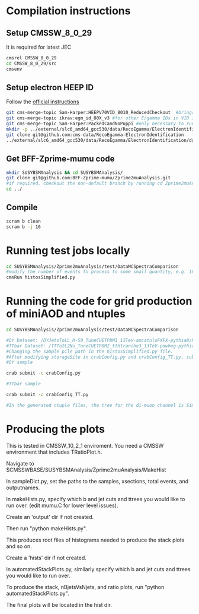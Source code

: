 # Compilation instructions

## Setup CMSSW_8_0_29
It is required for latest JEC

```bash
cmsrel CMSSW_8_0_29
cd CMSSW_8_0_29/src
cmsenv
```

## Setup electron HEEP ID
Follow the [official instructions](https://twiki.cern.ch/twiki/bin/view/CMS/HEEPElectronIdentificationRun2#Instructions_to_check_out_HEEPV7)
```bash
git cms-merge-topic Sam-Harper:HEEPV70VID_8010_ReducedCheckout  #brings in HEEP V70 into VID
git cms-merge-topic ikrav:egm_id_80X_v3 #for other E/gamma IDs in VID if you wish to have them
git cms-merge-topic Sam-Harper:PackedCandNoPuppi #only necessary to run HEEP V70 on AOD (it will crash if this is not present looking for puppi candidates
mkdir -p ../external/slc6_amd64_gcc530/data/RecoEgamma/ElectronIdentification/ #we need this for the mva weights which runs in VID regardless if you need it or not
git clone git@github.com:cms-data/RecoEgamma-ElectronIdentification
../external/slc6_amd64_gcc530/data/RecoEgamma/ElectronIdentification/data #we need this for the mva weights which runs in VID regardless if you need it or not
```

## Get BFF-Zprime-mumu code
```bash
mkdir SUSYBSMAnalysis && cd SUSYBSMAnalysis/
git clone git@github.com:BFF-Zprime-mumu/Zprime2muAnalysis.git
#if required, checkout the non-default branch by running cd Zprime2muAnalysis && git checkout <branch name> && cd ../
cd ../
```
## Compile
```bash
scram b clean
scram b -j 16
```

# Running test jobs locally
```bash
cd SUSYBSMAnalysis/Zprime2muAnalysis/test/DataMCSpectraComparison
#modify the number of events to process to some small quantity, e.g. 100
cmsRun histosSimplified.py
```

# Running the code for grid production of miniAOD and ntuples

```bash
cd SUSYBSMAnalysis/Zprime2muAnalysis/test/DataMCSpectraComparison

#DY Dataset: /DYJetsToLL_M-50_TuneCUETP8M1_13TeV-amcatnloFXFX-pythia8/RunIISummer16MiniAODv2-PUMoriond17_80X_mcRun2_asymptotic_2016_TrancheIV_v6_ext2-v1/MINIAODSIM
#TTbar Dataset: /TTTo2L2Nu_TuneCUETP8M2_ttHtranche3_13TeV-powheg-pythia8/RunIISummer16MiniAODv2-PUMoriond17_80X_mcRun2_asymptotic_2016_TrancheIV_v6-v1/MINIAODSIM
#Changing the sample pile path in the histosSimplified.py file.
#After modifying storageSite in crabConfig.py and crabConfig_TT.py, submit crab job
#DY sample

crab submit -c crabConfig.py

#TTbar sample

crab submit -c crabConfig_TT.py

#In the generated ntuple files, the tree for the di-muon channel is SimpleNtupler/t and the tree for the e-mu channel is SimpleNtuplerEmu/t.
```

# Producing the plots

This is tested in CMSSW_10_2_1 enviroment. You need a CMSSW environment that includes TRatioPlot.h.

Navigate to $CMSSWBASE/SUSYBSMAnalysis/Zprime2muAnalysis/MakeHist

In sampleDict.py, set the paths to the samples, xsections, total events, and outputnames.

In makeHists.py, specify which b and jet cuts and ttrees you would like to run over. (edit mumu.C for lower level issues).

Create an 'output' dir if not created.

Then run "python makeHists.py".

This produces root files of histograms needed to produce the stack plots and so on.

Create a 'hists' dir if not created.

In automatedStackPlots.py, similarly specify which b and jet cuts and ttrees you would like to run over.

To produce the stack, nBjetsVsNjets, and ratio plots, run "python automatedStackPlots.py".

The final plots will be located in the hist dir.
